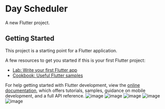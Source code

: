# Day Scheduler

A new Flutter project.

## Getting Started

This project is a starting point for a Flutter application.

A few resources to get you started if this is your first Flutter project:

- [Lab: Write your first Flutter app](https://docs.flutter.dev/get-started/codelab)
- [Cookbook: Useful Flutter samples](https://docs.flutter.dev/cookbook)

For help getting started with Flutter development, view the
[online documentation](https://docs.flutter.dev/), which offers tutorials,
samples, guidance on mobile development, and a full API reference.
![image](https://github.com/Anish1411/Day-Scheduler-flutter/assets/85382626/61d63b92-0cb0-4cc9-8731-6dc243a46c2e)
![image](https://github.com/Anish1411/Day-Scheduler-flutter/assets/85382626/4b611f5b-e8e8-4016-885c-fccdc073bd2a)
![image](https://github.com/Anish1411/Day-Scheduler-flutter/assets/85382626/b60f39ef-aa4c-4952-91d3-4ded1ae0dcf2)
![image](https://github.com/Anish1411/Day-Scheduler-flutter/assets/85382626/6e9e417a-7dfe-4dd9-a307-8957db7d564a)
![image](https://github.com/Anish1411/Day-Scheduler-flutter/assets/85382626/11136dcc-48a3-43fe-8352-a4a0cc801099)
